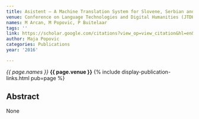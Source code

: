 ```yaml
---
title: Asistent – A Machine Translation System for Slovene, Serbian and Croatian
venue: Conference on Language Technologies and Digital Humanities (JTDH 2016), 2016
names: M Arcan, M Popovic, P Buitelaar
tags: ''
link: https://scholar.google.com/citations?view_op=view_citation&hl=en&user=KdAV2Y0AAAAJ&pagesize=100&sortby=pubdate&citation_for_view=KdAV2Y0AAAAJ:1sJd4Hv_s6UC
author: Maja Popovic
categories: Publications
year: '2016'

---
```


*{{ page.names }}*
**{{ page.venue }}**
{% include display-publication-links.html pub=page %}
## Abstract

None